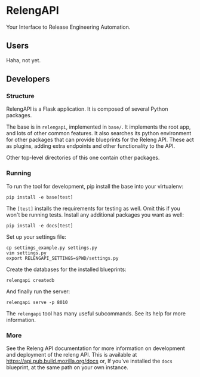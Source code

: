 RelengAPI
=========

Your Interface to Release Engineering Automation.

Users
-----

Haha, not yet.

Developers
----------

### Structure

RelengAPI is a Flask application.  It is composed of several Python packages.

The base is in `relengapi`, implemented in `base/`.
It implements the root app, and lots of other common features.
It also searches its python environment for other packages that can provide blueprints for the Releng API.
These act as plugins, adding extra endpoints and other functionality to the API.

Other top-level directories of this one contain other packages.

### Running

To run the tool for development, pip install the base into your virtualenv:

    pip install -e base[test]

The `[test]` installs the requirements for testing as well.
Omit this if you won't be running tests.
Install any additional packages you want as well:

    pip install -e docs[test]

Set up your settings file:

    cp settings_example.py settings.py
    vim settings.py
    export RELENGAPI_SETTINGS=$PWD/settings.py

Create the databases for the installed blueprints:

    relengapi createdb

And finally run the server:

    relengapi serve -p 8010

The `relengapi` tool has many useful subcommands.
See its help for more information.

### More

See the Releng API documentation for more information on development and deployment of the releng API.
This is available at https://api.pub.build.mozilla.org/docs or, If you've installed the `docs` blueprint, at the same path on your own instance.

